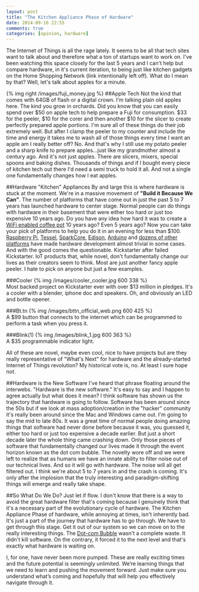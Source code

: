 ```yaml
---
layout: post
title: "The Kitchen Appliance Phase of Hardware"
date: 2014-09-16 22:55
comments: true
categories: [opinion, hardware]
---
```


The Internet of Things is all the rage lately. It seems to be all that tech sites want to talk about and therefore what a ton of startups want to work on. I've been watching this space closely for the last 5 years and I can't help but compare hardware, in it's current iteration, to being just like kitchen gadgets on the Home Shopping Network (link intentionally left off). What do I mean by that? Well, let's talk about apples for a minute.
<!-- more -->

{% img right /images/fuji_money.jpg %}
##Apple Tech
Not the kind that comes with 64GB of flash or a digital crown. I'm talking plain old apples here. The kind you grow in orchards. Did you know that you can easily spend over $50 on apple tech to help prepare a Fuji for consumption. $33 for the peeler, $10 for the corer and then another $10 for the slicer to create perfectly prepared apple portions. I'm sure all of these things do their job extremely well. But after I clamp the peeler to my counter and include the time and energy it takes me to wash all of those things every time I want an apple am I really better off?  No. And that's why I still use my potato peeler and a sharp knife to prepare apples...just like my grandmother almost a century ago. And it's not just apples. There are slicers, mixers, special spoons and baking dishes. Thousands of things and if I bought every piece of kitchen tech out there I'd need a semi truck to hold it all. And not a single one fundamentally changes how I eat apples.


##Hardware "Kitchen" Appliances
By and large this is where hardware is stuck at the moment. We're in a massive movement of **"Build it Because We Can"**. The number of platforms that have come out in just the past 5 to 7 years has launched hardware to center stage. Normal people can do things with hardware in their basement that were either too hard or just too expensive 10 years ago. Do you have any idea how hard it was to create a [WiFi enabled coffee pot][coffee] 10 years ago? Even 5 years ago? Now you can take your pick of platforms to help you do it in an evening for less than $100. [Raspberry Pi][pi], [Tessel][tessel], [SparkCore][sparkcore], [Edison][edison], [Arduino][arduino] and [dozens of other platforms][platforms] have made hardware development almost trivial in some cases. And with the good comes the questionable. Kickstarter after failed Kickstarter. IoT products that, while novel, don't fundamentally change our lives as their creators seem to think. Most are just another fancy apple peeler. I hate to pick on anyone but just a few examples.

###Cooler
{% img /images/cooler_cooler.jpg 600 338 %}
<br/>
Most backed project on Kickstarter ever with over $13 million in pledges. It's a cooler with a blender, iphone doc and speakers. Oh, and obviously an LED and bottle opener.

###Bt.tn
{% img /images/bttn_official_web.png 600 425 %}
<br/>
A $99 button that connects to the internet which can be programmed to perform a task when you press it.

###Blink(1)
{% img /images/blink_1.jpg 600 363 %}
<br/>
A $35 programmable indicator light.


All of these are novel, maybe even cool, nice to have projects but are they really representative of "What's Next" for hardware and the already-started Internet of Things revolution? My historical vote is, no. At least I sure hope not.

##Hardware is the New Software
I've heard that phrase floating around the interwebs. "Hardware is the new software." It's easy to say and I happen to agree actually but what does it mean? I think software has shown us the trajectory that hardware is going to follow. Software has been around since the 50s but if we look at mass adoption/creation in the "hacker" community it's really been around since the Mac and Windows came out. I'm going to say the mid to late 80s. It was a great time of normal people doing amazing things that software had never done before because it was, you guessed it, either too hard or just too expensive a decade earlier. But just a short decade later the whole thing came crashing down. Only those pieces of software that fundamentally changed our lives made it through the event horizon known as the dot com bubble. The novelty wore off and we were left to realize that as humans we have an innate ability to filter noise out of our technical lives. And so it will go with hardware. The noise will all get filtered out. I think we're about 5 to 7 years in and the crash is coming. It's only after the implosion that the truly interesting and paradigm-shifting things will emerge and really take shape.

##So What Do We Do?
Just let if flow. I don't know that there is a way to avoid the great hardware filter that's coming because I genuinely think that it's a necessary part of the evolutionary cycle of hardware. The Kitchen Appliance Phase of hardware, while annoying at times, isn't inherently bad. It's just a part of the journey that hardware has to go through. We have to get through this stage. Get it out of our system so we can move on to the really interesting things. The [Dot-com Bubble][dotcom] wasn't a complete waste. It didn't kill software. On the contrary, it forced it to the next level and that's exactly what hardware is waiting on. 

I, for one, have never been more pumped. These are really exciting times and the future potential is seemingly unlimited. We’re learning things that we need to learn and pushing the movement forward. Just make sure you understand what’s coming and hopefully that will help you effectively navigate through it.

[pi]: http://raspberrypi.org
[tessel]: https://tessel.io/
[sparkcore]: https://www.spark.io/
[edison]: http://www.intel.com/content/www/us/en/do-it-yourself/edison.html
[arduino]: http://arduino.cc/
[cooler]: https://www.kickstarter.com/projects/ryangrepper/coolest-cooler-21st-century-cooler-thats-actually
[bttn]: http://bt.tn/
[blink]: http://blink1.thingm.com/
[coffee]: http://www.raspberrypi.org/fresh-coffee-at-mailchimp/
[dotcom]: http://en.wikipedia.org/wiki/Dot-com_bubble
[platforms]: http://postscapes.com/internet-of-things-hardware